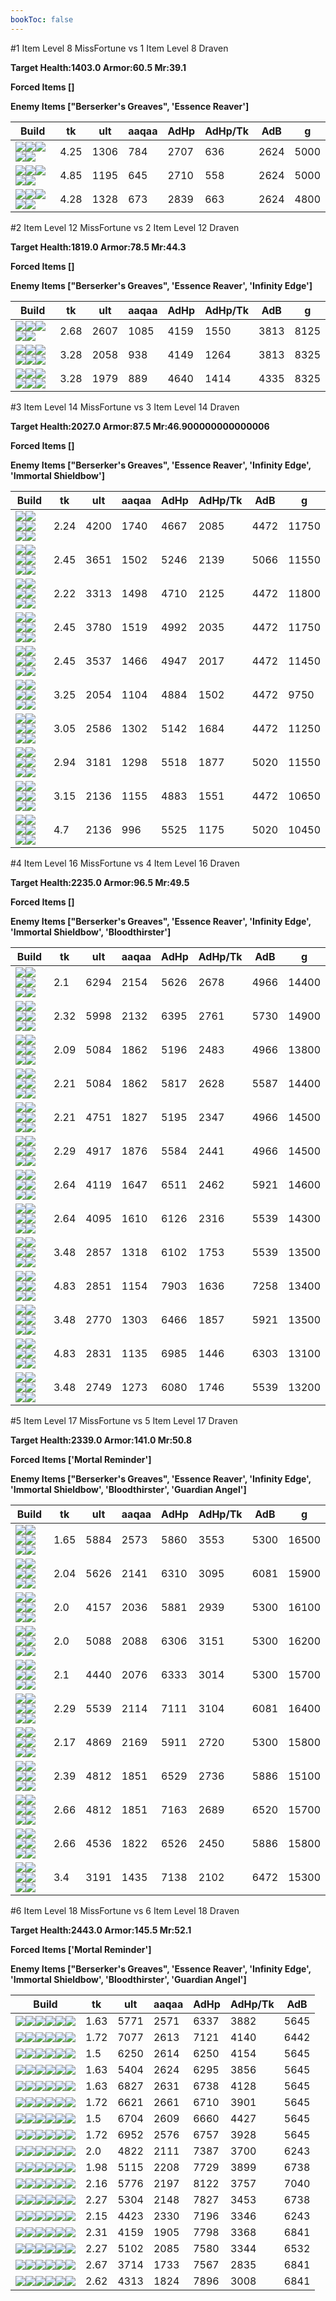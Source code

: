 ```yaml
---
bookToc: false
---
```


#1 Item Level 8 MissFortune vs 1 Item Level 8 Draven

**Target Health:1403.0 Armor:60.5 Mr:39.1**


**Forced Items []**


**Enemy Items ["Berserker's Greaves", 'Essence Reaver']**




Build | tk | ult | aaqaa | AdHp | AdHp/Tk | AdB | g
-|-|-|-|-|-|-|-
![](/item/3095.png)![](/item/1001.png)![](/item/1053.png)![](/item/1055.png)![](/item/1036.png)|4.25|1306|784|2707|636|2624|5000
![](/item/3139.png)![](/item/1001.png)![](/item/1053.png)![](/item/1055.png)![](/item/1036.png)|4.85|1195|645|2710|558|2624|5000
![](/item/3156.png)![](/item/1001.png)![](/item/1053.png)![](/item/1055.png)![](/item/1036.png)|4.28|1328|673|2839|663|2624|4800




























































#2 Item Level 12 MissFortune vs 2 Item Level 12 Draven

**Target Health:1819.0 Armor:78.5 Mr:44.3**


**Forced Items []**


**Enemy Items ["Berserker's Greaves", 'Essence Reaver', 'Infinity Edge']**




Build | tk | ult | aaqaa | AdHp | AdHp/Tk | AdB | g
-|-|-|-|-|-|-|-
![](/item/3156.png)![](/item/3142.png)![](/item/1053.png)![](/item/1055.png)![](/item/1037.png)|2.68|2607|1085|4159|1550|3813|8125
![](/item/3139.png)![](/item/3156.png)![](/item/1001.png)![](/item/1053.png)![](/item/1055.png)![](/item/1037.png)|3.28|2058|938|4149|1264|3813|8325
![](/item/3156.png)![](/item/6035.png)![](/item/1001.png)![](/item/1053.png)![](/item/1055.png)![](/item/1037.png)|3.28|1979|889|4640|1414|4335|8325




























































#3 Item Level 14 MissFortune vs 3 Item Level 14 Draven

**Target Health:2027.0 Armor:87.5 Mr:46.900000000000006**


**Forced Items []**


**Enemy Items ["Berserker's Greaves", 'Essence Reaver', 'Infinity Edge', 'Immortal Shieldbow']**




Build | tk | ult | aaqaa | AdHp | AdHp/Tk | AdB | g
-|-|-|-|-|-|-|-
![](/item/3036.png)![](/item/6696.png)![](/item/3142.png)![](/item/1053.png)![](/item/1055.png)![](/item/1038.png)|2.24|4200|1740|4667|2085|4472|11750
![](/item/3004.png)![](/item/3814.png)![](/item/3142.png)![](/item/1053.png)![](/item/1055.png)![](/item/1038.png)|2.45|3651|1502|5246|2139|5066|11550
![](/item/3074.png)![](/item/3091.png)![](/item/3142.png)![](/item/1055.png)![](/item/1038.png)![](/item/1036.png)|2.22|3313|1498|4710|2125|4472|11800
![](/item/3156.png)![](/item/3142.png)![](/item/6694.png)![](/item/1053.png)![](/item/1055.png)![](/item/1038.png)|2.45|3780|1519|4992|2035|4472|11750
![](/item/3156.png)![](/item/3142.png)![](/item/3004.png)![](/item/1053.png)![](/item/1055.png)![](/item/1038.png)|2.45|3537|1466|4947|2017|4472|11450
![](/item/3156.png)![](/item/3006.png)![](/item/3091.png)![](/item/1053.png)![](/item/1055.png)![](/item/1038.png)|3.25|2054|1104|4884|1502|4472|9750
![](/item/3156.png)![](/item/3072.png)![](/item/3091.png)![](/item/1001.png)![](/item/1055.png)![](/item/1038.png)|3.05|2586|1302|5142|1684|4472|11250
![](/item/3156.png)![](/item/3142.png)![](/item/6035.png)![](/item/1053.png)![](/item/1055.png)![](/item/1038.png)|2.94|3181|1298|5518|1877|5020|11550
![](/item/3139.png)![](/item/3156.png)![](/item/3091.png)![](/item/1001.png)![](/item/1053.png)![](/item/1055.png)|3.15|2136|1155|4883|1551|4472|10650
![](/item/3139.png)![](/item/3156.png)![](/item/6035.png)![](/item/1001.png)![](/item/1053.png)![](/item/1055.png)|4.7|2136|996|5525|1175|5020|10450




























































#4 Item Level 16 MissFortune vs 4 Item Level 16 Draven

**Target Health:2235.0 Armor:96.5 Mr:49.5**


**Forced Items []**


**Enemy Items ["Berserker's Greaves", 'Essence Reaver', 'Infinity Edge', 'Immortal Shieldbow', 'Bloodthirster']**




Build | tk | ult | aaqaa | AdHp | AdHp/Tk | AdB | g
-|-|-|-|-|-|-|-
![](/item/3072.png)![](/item/3179.png)![](/item/6694.png)![](/item/3142.png)![](/item/1038.png)![](/item/1038.png)|2.1|6294|2154|5626|2678|4966|14400
![](/item/3036.png)![](/item/3072.png)![](/item/3181.png)![](/item/3142.png)![](/item/1038.png)![](/item/1038.png)|2.32|5998|2132|6395|2761|5730|14900
![](/item/3091.png)![](/item/3179.png)![](/item/6696.png)![](/item/3142.png)![](/item/1053.png)![](/item/1038.png)|2.09|5084|1862|5196|2483|4966|13800
![](/item/3091.png)![](/item/3814.png)![](/item/6696.png)![](/item/3142.png)![](/item/1053.png)![](/item/1038.png)|2.21|5084|1862|5817|2628|5587|14400
![](/item/3139.png)![](/item/3091.png)![](/item/6696.png)![](/item/3142.png)![](/item/1053.png)![](/item/1038.png)|2.21|4751|1827|5195|2347|4966|14500
![](/item/3156.png)![](/item/3142.png)![](/item/6694.png)![](/item/3091.png)![](/item/1053.png)![](/item/1038.png)|2.29|4917|1876|5584|2441|4966|14500
![](/item/3156.png)![](/item/3142.png)![](/item/3091.png)![](/item/3748.png)![](/item/1053.png)![](/item/1038.png)|2.64|4119|1647|6511|2462|5921|14600
![](/item/3156.png)![](/item/3142.png)![](/item/6035.png)![](/item/3091.png)![](/item/1053.png)![](/item/1038.png)|2.64|4095|1610|6126|2316|5539|14300
![](/item/3139.png)![](/item/3156.png)![](/item/3091.png)![](/item/6632.png)![](/item/1001.png)![](/item/1053.png)|3.48|2857|1318|6102|1753|5539|13500
![](/item/3156.png)![](/item/6035.png)![](/item/3071.png)![](/item/3748.png)![](/item/1001.png)![](/item/1053.png)|4.83|2851|1154|7903|1636|7258|13400
![](/item/3139.png)![](/item/3156.png)![](/item/3091.png)![](/item/3748.png)![](/item/1001.png)![](/item/1053.png)|3.48|2770|1303|6466|1857|5921|13500
![](/item/3139.png)![](/item/3156.png)![](/item/6035.png)![](/item/3071.png)![](/item/1001.png)![](/item/1053.png)|4.83|2831|1135|6985|1446|6303|13100
![](/item/3139.png)![](/item/3156.png)![](/item/3091.png)![](/item/6035.png)![](/item/1001.png)![](/item/1053.png)|3.48|2749|1273|6080|1746|5539|13200




























































#5 Item Level 17 MissFortune vs 5 Item Level 17 Draven

**Target Health:2339.0 Armor:141.0 Mr:50.8**


**Forced Items ['Mortal Reminder']**


**Enemy Items ["Berserker's Greaves", 'Essence Reaver', 'Infinity Edge', 'Immortal Shieldbow', 'Bloodthirster', 'Guardian Angel']**




Build | tk | ult | aaqaa | AdHp | AdHp/Tk | AdB | g
-|-|-|-|-|-|-|-
![](/item/3095.png)![](/item/3004.png)![](/item/3033.png)![](/item/3072.png)![](/item/3142.png)![](/item/1038.png)|1.65|5884|2573|5860|3553|5300|16500
![](/item/3004.png)![](/item/3033.png)![](/item/3181.png)![](/item/6696.png)![](/item/3142.png)![](/item/1053.png)|2.04|5626|2141|6310|3095|6081|15900
![](/item/3139.png)![](/item/3072.png)![](/item/3033.png)![](/item/3091.png)![](/item/3031.png)![](/item/1001.png)|2.0|4157|2036|5881|2939|5300|16100
![](/item/3156.png)![](/item/3142.png)![](/item/3072.png)![](/item/3033.png)![](/item/3085.png)![](/item/1038.png)|2.0|5088|2088|6306|3151|5300|16200
![](/item/3156.png)![](/item/3072.png)![](/item/3033.png)![](/item/3087.png)![](/item/3031.png)![](/item/1001.png)|2.1|4440|2076|6333|3014|5300|15700
![](/item/3156.png)![](/item/3142.png)![](/item/3072.png)![](/item/3033.png)![](/item/3181.png)![](/item/1038.png)|2.29|5539|2114|7111|3104|6081|16400
![](/item/3156.png)![](/item/3142.png)![](/item/3095.png)![](/item/3033.png)![](/item/3139.png)![](/item/1053.png)|2.17|4869|2169|5911|2720|5300|15800
![](/item/3156.png)![](/item/3142.png)![](/item/6035.png)![](/item/3033.png)![](/item/3179.png)![](/item/1053.png)|2.39|4812|1851|6529|2736|5886|15100
![](/item/3156.png)![](/item/3142.png)![](/item/6035.png)![](/item/3033.png)![](/item/3814.png)![](/item/1053.png)|2.66|4812|1851|7163|2689|6520|15700
![](/item/3156.png)![](/item/3142.png)![](/item/6035.png)![](/item/3139.png)![](/item/3033.png)![](/item/1053.png)|2.66|4536|1822|6526|2450|5886|15800
![](/item/3139.png)![](/item/3156.png)![](/item/6035.png)![](/item/3033.png)![](/item/6630.png)![](/item/1001.png)|3.4|3191|1435|7138|2102|6472|15300




























































#6 Item Level 18 MissFortune vs 6 Item Level 18 Draven

**Target Health:2443.0 Armor:145.5 Mr:52.1**


**Forced Items ['Mortal Reminder']**


**Enemy Items ["Berserker's Greaves", 'Essence Reaver', 'Infinity Edge', 'Immortal Shieldbow', 'Bloodthirster', 'Guardian Angel']**




Build | tk | ult | aaqaa | AdHp | AdHp/Tk | AdB
-|-|-|-|-|-|-
![](/item/3072.png)![](/item/3033.png)![](/item/3094.png)![](/item/3508.png)![](/item/6696.png)![](/item/3031.png)|1.63|5771|2571|6337|3882|5645
![](/item/3072.png)![](/item/3033.png)![](/item/3181.png)![](/item/3508.png)![](/item/6696.png)![](/item/3142.png)|1.72|7077|2613|7121|4140|6442
![](/item/3004.png)![](/item/3033.png)![](/item/3072.png)![](/item/3091.png)![](/item/3508.png)![](/item/3142.png)|1.5|6250|2614|6250|4154|5645
![](/item/3139.png)![](/item/3072.png)![](/item/3033.png)![](/item/3094.png)![](/item/6695.png)![](/item/3031.png)|1.63|5404|2624|6295|3856|5645
![](/item/3156.png)![](/item/3142.png)![](/item/3072.png)![](/item/3033.png)![](/item/3094.png)![](/item/6696.png)|1.63|6827|2631|6738|4128|5645
![](/item/3156.png)![](/item/3142.png)![](/item/3072.png)![](/item/3033.png)![](/item/3139.png)![](/item/6695.png)|1.72|6621|2661|6710|3901|5645
![](/item/3156.png)![](/item/3072.png)![](/item/3091.png)![](/item/3033.png)![](/item/6696.png)![](/item/3142.png)|1.5|6704|2609|6660|4427|5645
![](/item/3156.png)![](/item/3142.png)![](/item/3072.png)![](/item/3033.png)![](/item/3139.png)![](/item/6696.png)|1.72|6952|2576|6757|3928|5645
![](/item/3156.png)![](/item/6035.png)![](/item/3046.png)![](/item/3033.png)![](/item/3072.png)![](/item/3031.png)|2.0|4822|2111|7387|3700|6243
![](/item/3156.png)![](/item/3072.png)![](/item/3091.png)![](/item/3033.png)![](/item/3181.png)![](/item/6692.png)|1.98|5115|2208|7729|3899|6738
![](/item/3156.png)![](/item/3142.png)![](/item/6035.png)![](/item/3071.png)![](/item/3033.png)![](/item/3072.png)|2.16|5776|2197|8122|3757|7040
![](/item/3139.png)![](/item/3156.png)![](/item/3072.png)![](/item/3033.png)![](/item/3181.png)![](/item/6692.png)|2.27|5304|2148|7827|3453|6738
![](/item/3139.png)![](/item/3156.png)![](/item/6035.png)![](/item/3072.png)![](/item/3033.png)![](/item/6671.png)|2.15|4423|2330|7196|3346|6243
![](/item/3156.png)![](/item/3072.png)![](/item/3091.png)![](/item/3033.png)![](/item/6035.png)![](/item/6631.png)|2.31|4159|1905|7798|3368|6841
![](/item/3139.png)![](/item/3156.png)![](/item/6035.png)![](/item/3072.png)![](/item/3033.png)![](/item/6692.png)|2.27|5102|2085|7580|3344|6532
![](/item/3139.png)![](/item/3156.png)![](/item/6035.png)![](/item/3033.png)![](/item/6630.png)![](/item/3094.png)|2.67|3714|1733|7567|2835|6841
![](/item/3139.png)![](/item/3156.png)![](/item/6035.png)![](/item/3072.png)![](/item/3033.png)![](/item/6631.png)|2.62|4313|1824|7896|3008|6841




























































